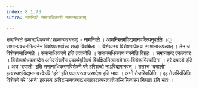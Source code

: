 ```yaml
---
index: 8.1.73
sutra: नामन्त्रिते समानाधिकरणे सामान्यवचनम्

---
```

_नामन्त्रिते समानाधिकरणे (सामान्यवचनम्)_ - नामन्त्रिते । आमन्त्रितमविद्यमानवदित्यनुवर्तते ।॒सामान्यवचन॑मित्यनेन विशेष्यसमर्पकः शब्दो विवक्षितः । विशेष्यस्य विशेषणापेक्षया सामान्यरूपत्वात् । तेन च विशेषणमाक्षिप्यते । समानाधिकरणे इति तत्रान्वेति । समानमधिकरणं यस्येति विग्रहः । समानशब्द एकत्वपरः । विशेष्यबोधकशब्देन अभेदसंसर्गेण एकार्थवृत्तित्वं विवक्षितमित्याशयेनाह-विशेष्यमित्यादिना । हरे दयालो इति । अत्र 'दयालो' इति समानाधिकरणविशेषणे परे हरिशब्दो नाऽविद्यमानवत् । ततश्च 'दयालो' इत्यस्याऽविद्यमानवत्त्वेऽपि 'हरे' इति पदात्परत्वान्नसादेश इति भावः । अग्ने तेजस्विन्निति । इह तेजस्वि॑न्निति विशेषणे परे 'अग्ने' इत्यस्य अविद्यमानवत्त्वाऽभावात्पदात्परत्वात्तेजस्विन्नित्यस्य निघात इति भावः ।